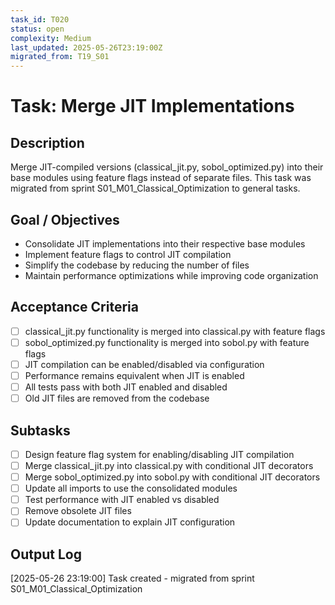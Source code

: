 ```yaml
---
task_id: T020
status: open
complexity: Medium
last_updated: 2025-05-26T23:19:00Z
migrated_from: T19_S01
---
```


# Task: Merge JIT Implementations

## Description
Merge JIT-compiled versions (classical_jit.py, sobol_optimized.py) into their base modules using feature flags instead of separate files. This task was migrated from sprint S01_M01_Classical_Optimization to general tasks.

## Goal / Objectives
- Consolidate JIT implementations into their respective base modules
- Implement feature flags to control JIT compilation
- Simplify the codebase by reducing the number of files
- Maintain performance optimizations while improving code organization

## Acceptance Criteria
- [ ] classical_jit.py functionality is merged into classical.py with feature flags
- [ ] sobol_optimized.py functionality is merged into sobol.py with feature flags
- [ ] JIT compilation can be enabled/disabled via configuration
- [ ] Performance remains equivalent when JIT is enabled
- [ ] All tests pass with both JIT enabled and disabled
- [ ] Old JIT files are removed from the codebase

## Subtasks
- [ ] Design feature flag system for enabling/disabling JIT compilation
- [ ] Merge classical_jit.py into classical.py with conditional JIT decorators
- [ ] Merge sobol_optimized.py into sobol.py with conditional JIT decorators
- [ ] Update all imports to use the consolidated modules
- [ ] Test performance with JIT enabled vs disabled
- [ ] Remove obsolete JIT files
- [ ] Update documentation to explain JIT configuration

## Output Log
[2025-05-26 23:19:00] Task created - migrated from sprint S01_M01_Classical_Optimization